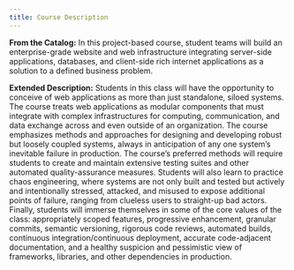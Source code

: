 ```yaml
---
title: Course Description
---
```


<b>From the Catalog:</b> In this project-based course, student teams will build an enterprise-grade
website and web infrastructure integrating server-side applications, databases, and client-side rich
internet applications as a solution to a defined business problem.

<b>Extended Description:</b> Students in this class will have the opportunity to conceive of web
applications as more than just standalone, siloed systems. The course treats web applications as
modular components that must integrate with complex infrastructures for computing, communication,
and data exchange across and even outside of an organization. The course emphasizes methods and
approaches for designing and developing robust but loosely coupled systems, always in anticipation
of any one system’s inevitable failure in production. The course’s preferred methods will require
students to create and maintain extensive testing suites and other automated quality-assurance
measures. Students will also learn to practice chaos engineering, where systems are not only built
and tested but actively and intentionally stressed, attacked, and misused to expose additional
points of failure, ranging from clueless users to straight-up bad actors. Finally, students will
immerse themselves in some of the core values of the class: appropriately scoped features,
progressive enhancement, granular commits, semantic versioning, rigorous code reviews, automated
builds, continuous integration/continuous deployment, accurate code-adjacent documentation, and a
healthy suspicion and pessimistic view of frameworks, libraries, and other dependencies in
production.
